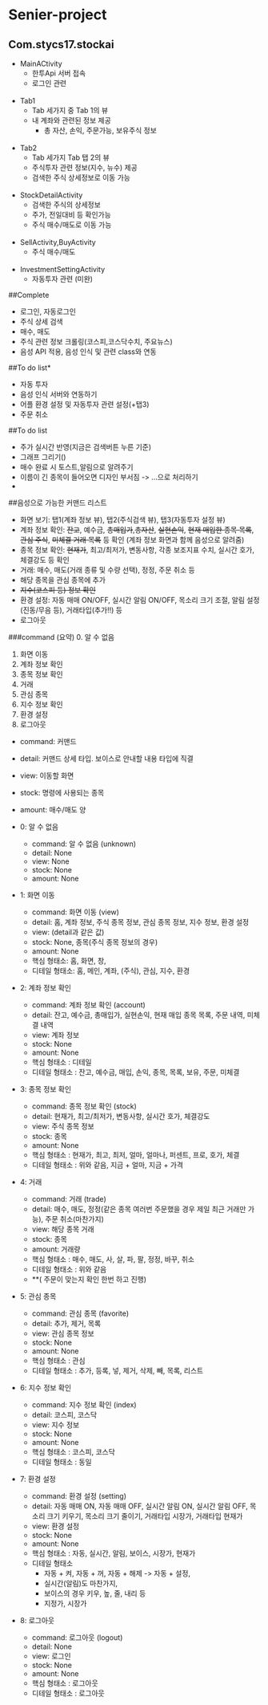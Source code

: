 # Senier-project

## Com.stycs17.stockai
+ MainACtivity
  + 한투Api 서버 접속
  + 로그인 관련
    <br/><br/>
+ Tab1
  + Tab 세가지 중 Tab 1의 뷰
  + 내 계좌와 관련된 정보 제공
    + 총 자산, 손익, 주문가능, 보유주식 정보
      <br/><br/>
+ Tab2
  + Tab 세가지 Tab 탭 2의 뷰
  + 주식투자 관련 정보(지수, 뉴수) 제공
  + 검색한 주식 상세정보로 이동 가능
    <br/><br/>
+ StockDetailActivity
  + 검색한 주식의 상세정보
  + 주가, 전일대비 등 확인가능
  + 주식 매수/매도로 이동 가능
    <br/><br/>
+ SellActivity,BuyActivity
  + 주식 매수/매도
    <br/><br/>
+ InvestmentSettingActivity
  + 자동투자 관련 (미완)


##Complete
+ 로그인, 자동로그인
+ 주식 상세 검색
+ 매수, 매도
+ 주식 관련 정보 크롤링(코스피,코스닥수치, 주요뉴스)
+ 음성 API 적용, 음성 인식 및 관련 class와 연동

##To do list*
+ 자동 투자
+ 음성 인식 서버와 연동하기
+ 어플 환경 설정 및 자동투자 관련 설정(+탭3)
+ 주문 취소

##To do list
+ 주가 실시간 반영(지금은 검색버튼 누른 기준)
+ 그래프 그리기()
+ 매수 완료 시 토스트,알림으로 알려주기
+ 이름이 긴 종목이 들어오면 디자인 부서짐 -> ...으로 처리하기
+

##음성으로 가능한 커맨드 리스트

+ 화면 보기: 탭1(계좌 정보 뷰), 탭2(주식검색 뷰), 탭3(자동투자 설정 뷰)
+ 계좌 정보 확인: ~~잔고~~, 예수금, ~~총매입가~~,~~총자산~~, ~~실현손익~~, ~~현재 매입한 종목 목록~~, ~~관심 주식~~, ~~미체결 거래 목록~~ 등 확인 (계좌 정보 화면과 함께 음성으로 알려줌)
+ 종목 정보 확인: ~~현재가~~, 최고/최저가, 변동사항, 각종 보조지표 수치, 실시간 호가, 체결강도 등 확인
+ 거래: 매수, 매도(거래 종류 및 수량 선택), 정정, 주문 취소 등
+ 해당 종목을 관심 종목에 추가
+ ~~지수(코스피 등) 정보 확인~~
+ 환경 설정: 자동 매매 ON/OFF, 실시간 알림 ON/OFF, 목소리 크기 조절, 알림 설정(진동/무음 등), 거래타입(추가!!) 등
+ 로그아웃

###command
(요약)
0. 알 수 없음
1. 화면 이동
2. 계좌 정보 확인
3. 종목 정보 확인
4. 거래
5. 관심 종목
6. 지수 정보 확인
7. 환경 설정
8. 로그아웃

+ command: 커맨드
+ detail: 커맨드 상세 타입. 보이스로 안내할 내용 타입에 직결
+ view: 이동할 화면
+ stock: 명령에 사용되는 종목
+ amount: 매수/매도 양


+ 0: 알 수 없음
  + command: 알 수 없음 (unknown)
  + detail: None
  + view: None
  + stock: None
  + amount: None


+ 1: 화면 이동
  + command: 화면 이동 (view)
  + detail: 홈, 계좌 정보, 주식 종목 정보, 관심 종목 정보, 지수 정보, 환경 설정
  + view: (detail과 같은 값)
  + stock: None, 종목(주식 종목 정보의 경우)
  + amount: None
  + 핵심 형태소: 홈, 화면, 창,
  + 디테일 형태소: 홈, 메인, 계좌, (주식), 관심, 지수, 환경


+ 2: 계좌 정보 확인
  + command: 계좌 정보 확인 (account)
  + detail: 잔고, 예수금, 총매입가, 실현손익, 현재 매입 종목 목록, 주문 내역, 미체결 내역
  + view: 계좌 정보
  + stock: None
  + amount: None
  + 핵심 형태소 : 디테일
  + 디테일 형태소 : 잔고, 예수금, 매입, 손익, 종목, 목록, 보유, 주문, 미체결


+ 3: 종목 정보 확인
  + command: 종목 정보 확인 (stock)
  + detail: 현재가, 최고/최저가, 변동사항, 실시간 호가, 체결강도
  + view: 주식 종목 정보
  + stock: 종목
  + amount: None
  + 핵심 형태소 : 현재가, 최고, 최저, 얼마, 얼마나, 퍼센트, 프로, 호가, 체결
  + 디테일 형태소 : 위와 같음, 지금 + 얼마, 지금 + 가격


+ 4: 거래
  + command: 거래 (trade)
  + detail: 매수, 매도, 정정(같은 종목 여러번 주문했을 경우 제일 최근 거래만 가능), 주문 취소(마찬가지)
  + view: 해당 종목 거래
  + stock: 종목
  + amount: 거래량
  + 핵심 형태소 : 매수, 매도, 사, 살, 파, 팔, 정정, 바꾸, 취소
  + 디테일 형태소 : 위와 같음
  + **( 주문이 맞는지 확인 한번 하고 진행)


+ 5: 관심 종목
  + command: 관심 종목 (favorite)
  + detail: 추가, 제거, 목록
  + view: 관심 종목 정보
  + stock: None
  + amount: None
  + 핵심 형태소 : 관심
  + 디테일 형태소 : 추가, 등록, 넣, 제거, 삭제, 빼, 목록, 리스트


+ 6: 지수 정보 확인
  + command: 지수 정보 확인 (index)
  + detail: 코스피, 코스닥
  + view: 지수 정보
  + stock: None
  + amount: None
  + 핵심 형태소 : 코스피, 코스닥
  + 디테일 형태소 : 동일


+ 7: 환경 설정
  + command: 환경 설정 (setting)
  + detail: 자동 매매 ON, 자동 매매 OFF, 실시간 알림 ON, 실시간 알림 OFF, 목소리 크기 키우기, 목소리 크기 줄이기, 거래타입 시장가, 거래타입 현재가
  + view: 환경 설정
  + stock: None
  + amount: None
  + 핵심 형태소 : 자동, 실시간, 알림, 보이스, 시장가, 현재가
  + 디테일 형태소
    + 자동 + 켜, 자동 + 꺼, 자동 + 해제 -> 자동 + 설정,
    + 실시간(알림)도 마찬가지,
    + 보이스의 경우 키우, 높, 줄, 내리 등
    + 지정가, 시장가


+ 8: 로그아웃
  + command: 로그아웃 (logout)
  + detail: None
  + view: 로그인
  + stock: None
  + amount: None
  + 핵심 형태소 : 로그아웃
  + 디테일 형태소 : 로그아웃




